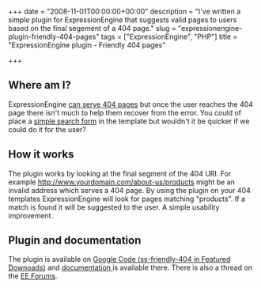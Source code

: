 +++
date = "2008-11-01T00:00:00+00:00"
description = "I've written a simple plugin for ExpressionEngine that suggests valid pages to users based on the final segement of a 404 page."
slug = "expressionengine-plugin-friendly-404-pages"
tags = ["ExpressionEngine", "PHP"]
title = "ExpressionEngine plugin - Friendly 404 pages"

+++
## Where am I?

ExpressionEngine [can serve 404 pages][1] but once the user reaches the 404 page there isn't much to help them recover from the error. You could of place a [simple search form][2] in the template but wouldn't it be quicker if we could do it for the user?

## How it works

The plugin works by looking at the final segment of the 404 URI. For example http://www.yourdomain.com/about-us/products might be an invalid address which serves a 404 page. By using the plugin on your 404 templates ExpressionEngine will look for pages matching "products". If a match is found it will be suggested to the user. A simple usability improvement.

## Plugin and documentation

The plugin is available on [Google Code (ss-friendly-404 in Featured Downoads)][3] and [documentation ][4]is available there. There is also a thread on the [EE Forums][5].

 [1]: http://expressionengine.com/docs/general/throttling.html
 [2]: http://expressionengine.com/docs/modules/search/simple.html
 [3]: http://code.google.com/p/shapeshed-ee-addons/
 [4]: http://code.google.com/p/shapeshed-ee-addons/wiki/Friendly404Plugin
 [5]: http://expressionengine.com/forums/viewthread/92908/
